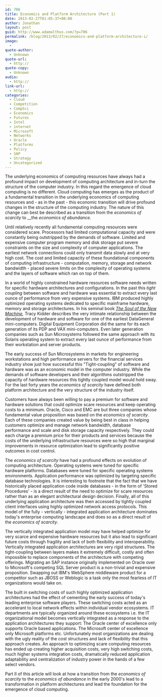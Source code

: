 ```yaml
---
id: 706
title: Economics and Platform Architecture (Part 1)
date: 2013-02-27T01:05:37+00:00
author: Jonathan
layout: post
guid: http://www.adamalthus.com/?p=706
permalink: /blog/2013/02/27/economics-and-platform-architecture-i/
image:
  -
quote-author:
  - Unknown
quote-url:
  - http://
quote-copy:
  - Unknown
audio:
  - http://
link-url:
  - http://
categories:
  - Cloud
  - Competition
  - CompSci
  - Economics
  - Futures
  - Intel
  - internet
  - Microsoft
  - Networks
  - Oracle
  - Platforms
  - Policy
  - SAP
  - Strategy
  - Uncategorized
---
```

The underlying economics of computing resources have always had a profound impact on development of computing architecture and in-turn the structure of the computer industry. In this regard the emergence of cloud computing is no different. Cloud computing has emerges as the product of a fundamental transition in the underlying economics of computing resources and - as in the past - this economic transition will drive profound changes in the structure of the computing industry. The nature of this change can best be described as a transition from the _economics of_ _scarcity_ to __the _economics of abundance._<!--more-->

Until relatively recently all fundamental computing resources were considered scare. Processors had limited computational capacity and were constantly being outstripped by the demands of software. Limited and expensive computer program memory and disk storage put severe constraints on the size and complexity of computer applications. The earliest network connections could only transmit data slowly and at very high cost. The cost and limited capacity of these foundational components of computing infrastructure - computation, memory, storage and network bandwidth - placed severe limits on the complexity of operating systems and the layers of software which ran on top of them.

In a world of highly constrained hardware resources software needs written for specific hardware architectures and configurations. In the past this _tight coupling_ between software and hardware was essential to extract every last ounce of performance from very expensive systems. IBM produced highly optimized operating systems dedicated to specific mainframe hardware, memory and storage architectures. In his seminal book _<a href="http://www.amazon.com/The-Soul-A-New-Machine/dp/0316491977/ref=sr_1_1?ie=UTF8&qid=1361918918&sr=8-1&keywords=soul+of+the+new+machine&tag=adamalthus-20 " target="_blank" rel="nofollow">The Soul of the New Machine</a>,_ Tracy Kidder describes the very intimate relationship between the development of hardware and software for one of the earliest DataGeneral mini-computers. Digital Equipment Corporation did the same for its each generation of its PDP and VAX mini-computers. Even later generation companies such as Sun Microsystems followed the same approach with its Solaris operating system to extract every last ounce of performance from their workstation and server products.

The early success of Sun Microsystems in markets for engineering workstations and high performance servers for the financial services industry show just how successful this "Tight-coupling" of software and hardware was as an economic model in the computer industry. While the demands of software developers and their algorithms outstripped the capacity of hardware resources this tightly coupled model would hold sway. For the last forty years the _economics of scarcity_ have defined both platform architecture and the very structure of the industry itself.

Customers have always been willing to pay a premium for software and hardware solutions that could optimize scare resources and keep operating costs to a minimum. Oracle, Cisco and EMC are but three companies whose fundamental value proposition was based on the _economics of scarcity_. Each of these companies created value by being best in class in helping customers optimize and manage network bandwidth, database performance and scale and disk storage capacity respectively. They could each charge a premium price for their products and services because the costs of the underlying infrastructure resources were so high that marginal improvements in resource optimization lead to significantly positive outcomes in cost control.

The _economics of scarcity_ have had a profound effects on evolution of computing architecture. Operating systems were tuned for specific hardware platforms. Databases were tuned for specific operating systems environments. Application performance was optimized by targeting specific database technologies. It is interesting to footnote that the fact that we have historically placed application code inside databases - in the form of 'Stored Procedures' - is a direct result of the need to optimize for scare resources rather than as an elegant architectural design decision. Finally, all of this underlying application architecture was then accessed by tightly coupled client interfaces using highly optimized network access protocols. This model of the fully - vertically - integrated application architecture dominates today's enterprise computing landscape and does so as a direct result of the _economics of scarcity_.

The vertically integrated application model may have helped optimize for very scarce and expensive hardware resources but it also lead to significant future costs through fragility and lack of both flexibility and interoperability. Vertically integrated application architectures are very rigid structures. The tight-coupling between layers makes it extremely difficult, costly and often impossible to replace components of the architecture with competing offerings. Migrating an SAP instance originally implemented on Oracle over to Microsoft's competing SQL Server product is a non-trivial and expensive proposition. Swapping out IBM's WebSphere middleware product for a competitor such as JBOSS or Weblogic is a task only the most fearless of IT organizations would take on.

The built in switching costs of such highly optimized application architectures had the effect of cementing the early success of today's leading enterprise software players. These switching costs acted as an accelerant to local network effects within individual vendor ecosystems. IT departments are typically organized around these ecosystems i.e. the IT organizational model becomes vertically integrated as a response to the application architectures they support: The Oracle center of excellence only supports Oracle based applications. The Microsoft center of excellence only Microsoft platforms etc. Unfortunately most organizations are dealing with the ugly reality of the cost structures and lack of flexibility that this approach creates. An approach to optimizing scare computing resources has ended up creating higher acquisition costs, very high switching costs, much higher systems integration costs, dramatically reduced application adaptability and centralization of industry power in the hands of a few select vendors.

Part II of this article will look at how a transition from the _economics of scarcity_ to the _economics of abundance_ in the early 2000's lead to a transformation in platform architectures and lead the foundation for the emergence of cloud computing.

